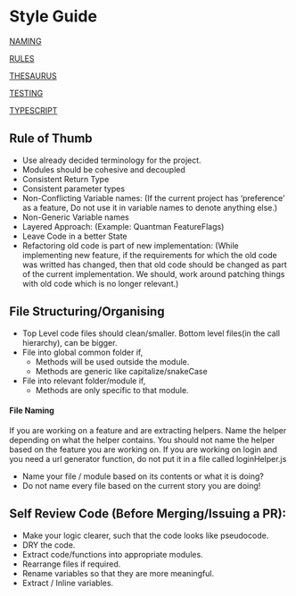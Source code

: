 # Style Guide

[NAMING](NAMING.md)

[RULES](RULES.md)

[THESAURUS](THESAURUS.md)

[TESTING](TESTING.md)

[TYPESCRIPT](TYPESCRIPT.md)

## Rule of Thumb
- Use already decided terminology for the project.
- Modules should be cohesive and decoupled
- Consistent Return Type
- Consistent parameter types
- Non-Conflicting Variable names: (If the current project has ‘preference’ as a feature, Do not use it in variable names to denote anything else.)
- Non-Generic Variable names
- Layered Approach: (Example: Quantman FeatureFlags)
- Leave Code in a better State
- Refactoring old code is part of new implementation: (While implementing new feature, if the requirements for which the old code was writted has changed, then that old code should be changed as part of the current implementation. We should, work around patching things with old code which is no longer relevant.)

## File Structuring/Organising
- Top Level code files should clean/smaller. Bottom level files(in the call hierarchy), can be bigger.
- File into global common folder if,
  - Methods will be used outside the module.
  - Methods are generic like capitalize/snakeCase
- File into relevant folder/module if,
  - Methods are only specific to that module.

#### File Naming
If you are working on a feature and are extracting helpers. Name the helper depending on what the helper contains. You should not name the helper based on the feature you are working on. If you are working on login and you need a url generator function, do not put it in a file called loginHelper.js

- Name your file / module based on its contents or what it is doing? 
- Do not name every file based on the current story you are doing!


## Self Review Code (Before Merging/Issuing a PR):
- Make your logic clearer, such that the code looks like pseudocode.
- DRY the code. 
- Extract code/functions into appropriate modules.
- Rearrange files if required.
- Rename variables so that they are more meaningful.
- Extract / Inline variables.
